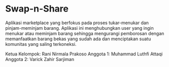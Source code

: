 # Swap-n-Share
Aplikasi marketplace yang berfokus pada proses tukar-menukar dan pinjam-meminjam barang. Aplikasi ini menghubungkan user yang ingin menukar atau meminjam barang sehingga mengurangi pemborosan dengan memanfaatkan barang bekas yang sudah ada dan menciptakan suatu komunitas yang saling terkoneksi.

Ketua Kelompok: Rani Nirmala Prakoso
Anggota 1: Muhammad Luthfi Attaqi
Anggota 2: Varick Zahir Sarjiman
